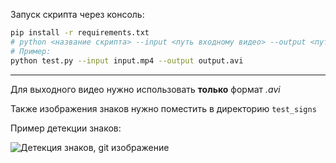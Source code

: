 Запуск скрипта через консоль:
```bash
pip install -r requirements.txt
# python <название скрипта> --input <путь входному видео> --output <путь, куда сохранить выходное видео>
# Пример:
python test.py --input input.mp4 --output output.avi
```
****
Для выходного видео нужно использовать **только** формат *.avi*

Также изображения знаков нужно поместить в директорию `test_signs`

Пример детекции знаков:

![Детекция знаков, git изображение](output.gif)